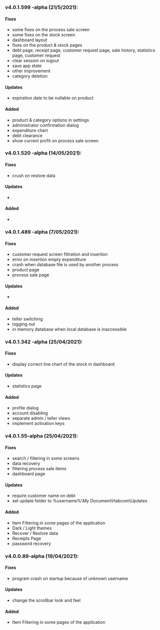 ### v4.0.1.599 -alpha (21/5/2021):

#### Fixes

- some fixes on the process sale screen
- some fixes on the stock screen 
- dashboard layout 
- fixes on the product & stock pages
- debt page, receipt page, customer request page, sale history, statistics page, customer request
- clear session on logout
- save app state
- other improvement
- category deletion

#### Updates

-  expiration date to be nullable on product

#### Added

- product & category options in settings
- administrator confirmation dialog 
- expenditure chart
- debt clearance
- show current profit on process sale screen 

### v4.0.1.520 -alpha (14/05/2021):

#### Fixes

- crush on restore data 

#### Updates

-  

#### Added

- 

### v4.0.1.489 -alpha (7/05/2021):

#### Fixes

- customer request screen filtration and insertion
- error on insertion empty expenditure
- crash when database file is used by another process 
- product page
- process sale page

#### Updates

-  

#### Added

- teller switching 
- logging out 
- in memory database when local database is inaccessible 

### v4.0.1.342 -alpha (25/04/2021):

#### Fixes

- display correct line chart of the stock in dashboard 

#### Updates

- statistics page 

#### Added

- profile dialog
- account disabling
- separate admin / teller views 
- implement activation keys 

### v4.0.1.55-alpha (25/04/2021):

#### Fixes

- search / filtering in some screens
- data recovery 
- filtering process sale items
- dashboard page

#### Updates

- require customer name on debt 
- set update folder to %username%\My Document\Habcom\Updates

#### Added

- Item Filtering in some pages of the application
- Dark / Light themes
- Recover / Restore data
- Receipts Page
- password recovery

### v4.0.0.89-alpha (19/04/2021):

#### Fixes

- program crash on startup because of unknown username

#### Updates

- change the scrollbar look and feel

#### Added

- Item Filtering in some pages of the application